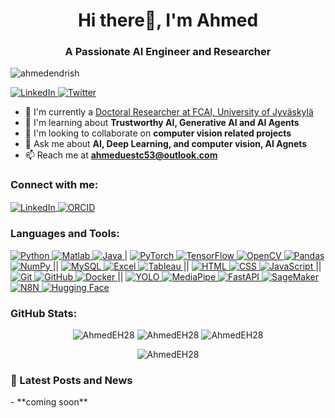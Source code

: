 <h1 align="center">Hi there👋, I'm Ahmed</h1>
<h3 align="center">A Passionate AI Engineer and Researcher</h3>

<p align="left">
    <img src="https://komarev.com/ghpvc/?username=ahmedendrish&label=Profile%20views&color=0e75b6&style=flat" alt="ahmedendrish" />
</p>
<p align="left">
    <a href="https://linkedin.com/in/ahmed-endris-b99029200/" target="blank">
        <img src="https://img.shields.io/badge/Follow%20%40LinkedIn-0077B5?style=for-the-badge&logo=linkedin&logoColor=white" alt="LinkedIn" />
    </a>
    <a href="https://twitter.com/@ahmed_endris121" target="blank">
        <img src="https://img.shields.io/badge/Follow%20%40Twitter-000000?style=for-the-badge&logo=twitter&logoColor=white" alt="Twitter" />
    </a>
</p>

- 🔭 I'm currently a [Doctoral Researcher at FCAI, University of Jyväskylä](https://fcai.fi/)
- 🌱 I'm learning about **Trustworthy AI, Generative AI and AI Agents**
- 👯 I'm looking to collaborate on **computer vision related projects**
- 💬 Ask me about **AI, Deep Learning, and computer vision, AI Agnets**
- 📫 Reach me at **ahmeduestc53@outlook.com**

<h3 align="left">Connect with me:</h3>
<p align="left">
    <a href="https://linkedin.com/in/ahmed-endris-b99029200/" target="blank">
        <img align="center" src="https://img.shields.io/badge/LinkedIn-0077B5?style=flat&logo=linkedin&logoColor=white" alt="LinkedIn" />
    </a>
    <a href="https://orcid.org/my-orcid?orcid=0000-0001-9376-9238" target="blank">
        <img align="center" src="https://img.shields.io/badge/ORCID-A6CE39?style=flat&logo=orcid&logoColor=white" alt="ORCID" />
    </a>
</p>

<h3 align="left">Languages and Tools:</h3>
<p align="left">
    <a href="https://www.python.org" target="_blank">
        <img src="https://img.shields.io/badge/Python-3776AB?style=flat&logo=python&logoColor=white" alt="Python" />
    </a>
    <a href="https://www.mathworks.com/" target="_blank">
        <img src="https://img.shields.io/badge/Matlab-0076A8?style=flat&logo=matlab&logoColor=white" alt="Matlab" />
    </a>
    <a href="https://www.oracle.com/java/" target="_blank">
        <img src="https://img.shields.io/badge/Java-007396?style=flat&logo=java&logoColor=white" alt="Java" />
    </a> |
    <a href="https://pytorch.org/" target="_blank">
        <img src="https://img.shields.io/badge/PyTorch-EE4C2C?style=flat&logo=pytorch&logoColor=white" alt="PyTorch" />
    </a>
    <a href="https://www.tensorflow.org" target="_blank">
        <img src="https://img.shields.io/badge/TensorFlow-FF6F20?style=flat&logo=tensorflow&logoColor=white" alt="TensorFlow" />
    </a>
    <a href="https://opencv.org/" target="_blank">
        <img src="https://img.shields.io/badge/OpenCV-5C3EE8?style=flat&logo=opencv&logoColor=white" alt="OpenCV" />
    </a>
    <a href="https://pandas.pydata.org/" target="_blank">
        <img src="https://img.shields.io/badge/Pandas-150458?style=flat&logo=pandas&logoColor=white" alt="Pandas" />
    </a>
    <a href="https://numpy.org/" target="_blank">
        <img src="https://img.shields.io/badge/Numpy-013243?style=flat&logo=numpy&logoColor=white" alt="NumPy" />
    </a> ||
    <a href="https://www.mysql.com/" target="_blank">
        <img src="https://img.shields.io/badge/MySQL-4479A1?style=flat&logo=mysql&logoColor=white" alt="MySQL" />
    </a>
    <a href="https://www.microsoft.com/en-us/microsoft-365/excel" target="_blank">
        <img src="https://img.shields.io/badge/Excel-217346?style=flat&logo=microsoft-excel&logoColor=white" alt="Excel" />
    </a>
    <a href="https://www.tableau.com/" target="_blank">
        <img src="https://img.shields.io/badge/Tableau-E97627?style=flat&logo=tableau&logoColor=white" alt="Tableau" />
    </a> ||
    <a href="https://www.w3schools.com/html/" target="_blank">
        <img src="https://img.shields.io/badge/HTML-E34F26?style=flat&logo=html5&logoColor=white" alt="HTML" />
    </a>
    <a href="https://www.w3schools.com/css/" target="_blank">
        <img src="https://img.shields.io/badge/CSS-1572B6?style=flat&logo=css3&logoColor=white" alt="CSS" />
    </a>
    <a href="https://www.javascript.com/" target="_blank">
        <img src="https://img.shields.io/badge/JavaScript-F7DF1E?style=flat&logo=javascript&logoColor=black" alt="JavaScript" />
    </a> ||
    <a href="https://git-scm.com/" target="_blank">
        <img src="https://img.shields.io/badge/Git-F05032?style=flat&logo=git&logoColor=white" alt="Git" />
    </a>
    <a href="https://github.com/" target="_blank">
        <img src="https://img.shields.io/badge/GitHub-181717?style=flat&logo=github&logoColor=white" alt="GitHub" />
    </a> 
    <a href="https://www.docker.com/" target="_blank">
        <img src="https://img.shields.io/badge/Docker-2496ED?style=flat&logo=docker&logoColor=white" alt="Docker" />
    </a> ||
    <a href="https://github.com/ultralytics/yolov5" target="_blank">
        <img src="https://img.shields.io/badge/YOLO-00FFFF?style=flat&logo=YOLO&logoColor=black" alt="YOLO" />
    </a>
    <a href="https://google.github.io/mediapipe/" target="_blank">
        <img src="https://img.shields.io/badge/MediaPipe-F44A45?style=flat&logo=google&logoColor=white" alt="MediaPipe" />
    </a>
    <a href="https://fastapi.tiangolo.com/" target="_blank">
        <img src="https://img.shields.io/badge/FastAPI-005571?style=flat&logo=fastapi&logoColor=white" alt="FastAPI" />
    </a>
    <a href="https://aws.amazon.com/sagemaker/" target="_blank">
        <img src="https://img.shields.io/badge/SageMaker-232F3E?style=flat&logo=amazon-aws&logoColor=white" alt="SageMaker" />
    </a>
    <a href="https://n8n.io/" target="_blank">
        <img src="https://img.shields.io/badge/N8N-008577?style=flat&logo=n8n&logoColor=white" alt="N8N" />
    </a>
    <a href="https://huggingface.co/" target="_blank">
        <img src="https://img.shields.io/badge/HuggingFace-FFDD54?style=flat&logo=huggingface&logoColor=black" alt="Hugging Face" />
    </a>
</p>

<h3 align="left">GitHub Stats:</h3>
<p align="center">
   <img src="https://github-readme-stats.vercel.app/api?username=AhmedEH28&show_icons=true&locale=en" alt="AhmedEH28" />
   <img src="https://github-readme-stats.vercel.app/api/top-langs?username=AhmedEH28&show_icons=true&locale=en&layout=compact" alt="AhmedEH28" />
   <img src="https://github-readme-streak-stats.herokuapp.com/?user=AhmedEH28&" alt="AhmedEH28" />

</p>

<p align="center">
    <img src="https://komarev.com/ghpvc/?username=AhmedEH28&label=Profile%20views&color=0e75b6&style=flat" alt="AhmedEH28" />

</p>

<h3 align="left">📖 Latest Posts and News</h3>
<!-- LATEST-POSTS-AND-NEWS:START -->
- **coming soon** 
<!-- LATEST-POSTS-AND-NEWS:END -->
